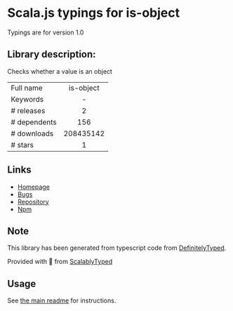
# Scala.js typings for is-object

Typings are for version 1.0

## Library description:
Checks whether a value is an object

|                    |                 |
| ------------------ | :-------------: |
| Full name          | is-object |
| Keywords           | - |
| # releases         | 2 |
| # dependents       | 156 |
| # downloads        | 208435142 |
| # stars            | 1 |

## Links
- [Homepage](https://github.com/inspect-js/is-object)
- [Bugs](https://github.com/inspect-js/is-object/issues)
- [Repository](https://github.com/inspect-js/is-object)
- [Npm](https://www.npmjs.com/package/is-object)
    


## Note
This library has been generated from typescript code from [DefinitelyTyped](https://definitelytyped.org).

Provided with :purple_heart: from [ScalablyTyped](https://github.com/oyvindberg/ScalablyTyped)

## Usage
See [the main readme](../../readme.md) for instructions.


